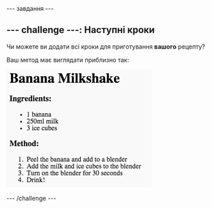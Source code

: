 \--- завдання \---

## \--- challenge \---: Наступні кроки

Чи можете ви додати всі кроки для приготування **вашого** рецепту?

Ваш метод має виглядати приблизно так:

![скріншот](images/recipe-more-method.png)

\--- /challenge \---